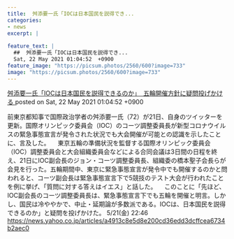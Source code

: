 ```yaml
---
title:  舛添要一氏「IOCは日本国民を説得でき...
categories:
- news
excerpt: |
  
feature_text: |
  ##  舛添要一氏「IOCは日本国民を説得でき...
  Sat, 22 May 2021 01:04:52  +0900
feature_image: "https://picsum.photos/2560/600?image=733"
image: "https://picsum.photos/2560/600?image=733"
---
```


[ 舛添要一氏「IOCは日本国民を説得できるのか」　五輪開催方針に疑問投げかける  ](https://hayabusa9.5ch.net/test/read.cgi/mnewsplus/1621613092/)
posted on Sat, 22 May 2021 01:04:52  +0900

<!--more-->

前東京都知事で国際政治学者の舛添要一氏（72）が21日、自身のツイッターを更新。国際オリンピック委員会（IOC）のコーツ調整委員長が新型コロナウイルスの緊急事態宣言が発令された状況でも大会開催が可能との認識を示したことに、言及した。 　東京五輪の準備状況を監督する国際オリンピック委員会（IOC）調整委員会と大会組織委員会などによる合同会議は3日間の日程を終え、21日にIOC副会長のジョン・コーツ調整委員長、組織委の橋本聖子会長らが会見を行った。五輪期間中、東京に緊急事態宣言が発令中でも開催するのかと問われると、コーツ副会長は緊急事態宣言下で5競技のテスト大会が行われたことを例に挙げ、「質問に対する答えはイエス」と話した。 　このことに「先ほど、IOC副会長のコーツ調整委員長は、緊急事態宣言下でも五輪を開催と明言。しかし、国民は冷ややかで、中止・延期論が多数派である。IOCは、日本国民を説得できるのか」と疑問を投げかけた。 5/21(金) 22:46 https://news.yahoo.co.jp/articles/a4913c8e5d8e200cd36edd3dcffcea6734b2aec0
